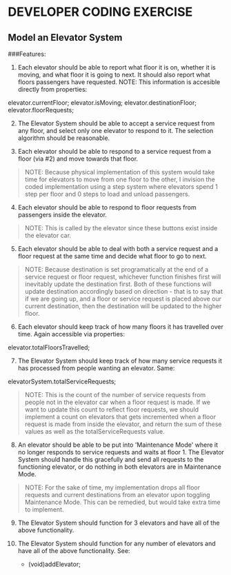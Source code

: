 DEVELOPER CODING EXERCISE
=========================

Model an Elevator System
------------------------

###Features:

1. Each elevator should be able to report what floor it is on, whether it is moving, and what floor it is going to next. It should also report what floors passengers have requested. NOTE: This information is accesible directly from properties:

  elevator.currentFloor;
  elevator.isMoving;
  elevator.destinationFloor;
  elevator.floorRequests;

2. The Elevator System should be able to accept a service request from any floor, and select only one elevator to respond to it. The selection algorithm should be reasonable.

3. Each elevator should be able to respond to a service request from a floor (via #2) and move towards that floor. 
>NOTE: Because physical implementation of this system would take time for elevators to move from one floor to the other, I invision the coded implementation using a step system where elevators spend 1 step per floor and 0 steps to load and unload passengers.

4. Each elevator should be able to respond to floor requests from passengers inside the elevator.
>NOTE: This is called by the elevator since these buttons exist inside the elevator car.

5. Each elevator should be able to deal with both a service request and a floor request at the same time and decide what floor to go to next.
>NOTE: Because destination is set programatically at the end of a service request or floor request, whichever function finishes first will inevitably update the destination first.
>Both of these functions will update destination accordingly based on direction - that is to say that if we are going up, and a floor or service request is placed above our current destination, then the destination will be updated to the higher floor.

6. Each elevator should keep track of how many floors it has travelled over time. Again accessible via properties:

  elevator.totalFloorsTravelled;

7. The Elevator System should keep track of how many service requests it has processed from people wanting an elevator. Same:

  elevatorSystem.totalServiceRequests;

>NOTE: This is the count of the number of service requests from people not in the elevator car when a floor request is made. If we want to update this count to reflect floor requests, we should implement a count on elevators that gets incremented when a floor request is made from inside the elevator, and return the sum of these values as well as the totalServiceRequests value.

8. An elevator should be able to be put into 'Maintenance Mode' where it no longer responds to service requests and waits at floor 1. The Elevator System should handle this gracefully and send all requests to the functioning elevator, or do nothing in both elevators are in Maintenance Mode.
>NOTE: For the sake of time, my implementation drops all floor requests and current destinations from an elevator upon toggling Maintenance Mode. This can be remedied, but would take extra time to implement.

9. The Elevator System should function for 3 elevators and have all of the above functionality.

10. The Elevator System should function for any number of elevators and have all of the above functionality. See:

    - (void)addElevator;
